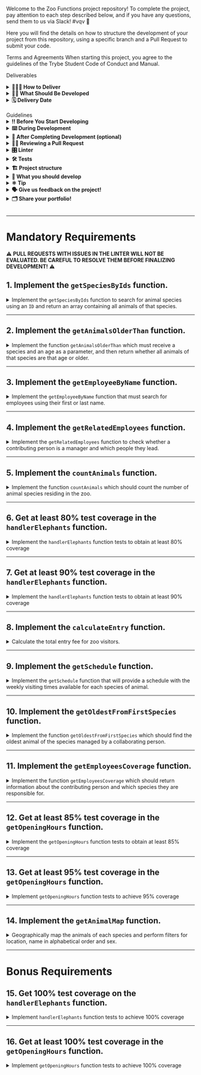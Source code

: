 Welcome to the Zoo Functions project repository!
To complete the project, pay attention to each step described below, and if you have any questions, send them to us via Slack! #vqv 🚀

Here you will find the details on how to structure the development of your project from this repository, using a specific branch and a Pull Request to submit your code.

Terms and Agreements
When starting this project, you agree to the guidelines of the Trybe Student Code of Conduct and Manual.

Deliverables
<details>
    <summary><strong>🤷🏽‍♀️ How to Deliver</strong></summary><br />
To deliver your project, you should create a Pull Request in this repository.

Remember that you can consult our content on Git & GitHub and our Blog - Git & GitHub whenever you need!

</details>
<details>
<summary><strong>🧑‍💻 What Should Be Developed</strong></summary><br />
Knowing your skills with ES6, Higher Order Functions, and tests, the city's government has given you an important mission: organize information about the zoo! 🐘
=======

You will be responsible for developing functions that retrieve information about the zoo's animals, such as species and place of origin. Additionally, you will also gather data about the people who collaborate in the maintenance and care of the zoo. 🧑‍🌾

And it doesn't stop there! 🤩

You've already learned about the importance of having a test-oriented mindset, haven't you? You also know how implementing tests contributes to writing more reliable and performant code.

The sequence of requirements for this project has been arranged to provide you with the experience of understanding in practice how test-driven development helps ensure high-quality code. To do this, you will implement tests for existing functions, understanding the use cases of your application and ensuring it works correctly! 🚀

</details>
<details>
<summary><strong>🗓 Delivery Date</strong></summary><br />
This project is individual

There are 4 project days

Project delivery date: 08/09/2022 14:00

</details><br />
Guidelines
<details>
<summary><strong>‼ Before You Start Developing</strong></summary><br />
Clone the repository

Use the command: git clone git@github.com:tryber/sd-024-a-project-zoo-functions.git
Enter the repository folder you just cloned:

cd sd-024-a-project-zoo-functions
Install dependencies

To do this, use the following command: npm install
Create a branch from the main branch

Make sure you are on the main branch
Example: git branch
If you're not, switch to the main branch
Example: git checkout main
Now, create a branch for your project's commits:
You should create a branch in the following format: username-project-name
Example: git checkout -b luiza-zoo-functions-project
Add changes to the Git stage and make a commit

Check that the changes are not yet in the stage

Example: git status (the files in the src directory should appear in red)
Add the new file to the Git stage

Example: git add . (adding all changes - that were in red - to the Git stage)
git status (should list the files in the src directory in green)
Make the initial commit

Example: git commit -m 'Starting the project. LET'S GO :rocket:' (making the first commit)
git status (should display a message like nothing to commit )

Add your branch with the new commit to the remote repository

Using the previous example: git push -u origin luiza-zoo-functions-project
Create a new Pull Request (PR)

Go to the GitHub repository's Pull Requests page
Click the green "New pull request" button
Click the "Compare" checkbox and choose your branch carefully
Add a title to your Pull Request
Example: "Create search screen"
Click the green "Create pull request" button
Add a description to the Pull Request and click the green "Create pull request" button again
Don't worry about filling in anything else for now!
Go back to the repository's Pull Requests page and check that your Pull Request is created.
</details>
<details>
<summary><strong>⌨️ During Development</strong></summary><br />
Commit changes to your code regularly;
Remember to always update the remote repository after one (or more) commits;
The commands you will use most frequently are:
git status (to check what's in red - outside of the stage - and what's in green - in the stage);
git add (to add files to the Git stage);
git commit (to create a commit with the files in the Git stage);
git push -u origin branch-name (to send the commit to the remote repository the first time you push a new branch);
git push (to send the commit to the remote repository after the previous step).
</details>
<details>
<summary><strong>🤝 After Completing Development (optional)</strong></summary><br />
To indicate that your project is ready for your colleagues' Code Review, do the following:

Go to YOUR Pull Request page, add the code-review label, and mention your colleagues:
On the right menu, click the 'Labels' link and choose the code-review label;
On the right menu, click the 'Assignees' link and choose your username;
On the right menu, click the 'Reviewers' link and type students, select the team tryber/students-sd-024-a.
If you have any doubts, here's an explanatory video.

⚠️ Remember to ensure that all issues commented by the Linter are resolved! ⚠️

</details>
<details>
<summary><strong>🕵🏿 Reviewing a Pull Request</strong></summary><br />
Use the Code Review content to help you review Pull Requests.

</details>
<details>
<summary><strong>🎛 Linter</strong></summary><br />

We will use [ESLint](https://eslint.org/) to do static analysis of your code.

To guarantee the quality of the code, we will use `ESLint` in this project. This way the code will be aligned with good development practices, being more readable and easier to maintain!

To be able to run `ESLint` make sure you have run the `npm install` command within the project.

To run them locally in the project, run the commands below:

```bash
npm run lint
```

If `ESLint` analysis finds problems in your code, those problems will be shown in your terminal. If there is no problem in your code, nothing will be printed to your terminal.

You can also install the `ESLint` plugin in `VSCode`. To do this, simply download the [`ESLint` plugin](https://marketplace.visualstudio.com/items?itemName=dbaeumer.vscode-eslint) and install it.

If you have any questions, check out the material on the platform about [ESLint and Stylelint](https://app.betrybe.com/course/real-life-engineer/eslint).

⚠️ **PULL REQUESTS WITH ISSUES IN THE LINTER WILL NOT BE EVALUATED. BE CAREFUL TO RESOLVE THEM BEFORE FINALIZING DEVELOPMENT!** ⚠️


</details>

<details>
<summary><strong>🛠 Tests</strong></summary><br />

For the tests to be run locally, check that the node version on your machine is `16`:

```bash
node -v
```

If the version is different, you can use `nvm` to change the version with the following command:

```bash
nvm use 16
```

If you do not have `nvm` installed on your machine, you can consult the [content for installing nvm](https://app.betrybe.com/course/fundamentals/introducao-a-javascript-e-logica-de -programacao/javascript-près-passos/33d74e1e-05b9-4ce8-86e3-623c96afe64d/conteudos/60b99b90-bcd4-4189-9198-3389f7f742f3/instalacao-do-node-para-linux/156d871d-97f2-416 9-b766-85e4e56812ac ?use_case=side_bar)

All project requirements will be **automatically** tested through `Jest`.

To test all functions in the terminal, simply run the command below:

```bash
npm test
```

If you want to test just one function, run the command below:

```bash
npm test filename
```

For example:

```bash
npm test getSpeciesByIds
```

## Test coverage

In this project you will need to implement tests for two already created functions: `handlerElephants` and `getOpeningHours`.

This coverage evaluates the effectiveness of the tests implemented according to the requirements, determining whether they cover what was requested or not.

**Observation:**
- It is important to highlight that the `getOpeningHours` function has specific logic to validate the times 12am and 12pm. Therefore, for full coverage, your tests must also check how the function behaves when receiving these times.

⚠️ **Only the two requested functions will be tested and not the entire application!**

As you test the project, the percentage of total coverage will increase. For each test requirement, a percentage of coverage will be evaluated.

To run and monitor the implementation of your test coverage, run the command below:

```bash
npm run test:coverage
```

When executing the command you will get a result similar to this:

![Test Coverage](img/cobertura.png)

In this project we will focus on covering *statements* (i.e. JavaScript instructions). The percentage of coverage of function instructions will be evaluated, as highlighted in the figure below:

![Cobertura instructions](img/cobertura_stmts.png)

Furthermore, the table will also show which lines are not yet covered by tests. That is, when there is no test case that executes that instruction.

Check with `npm test` that all test coverage items are passing correctly.

⚠️ **Attention**: be careful with possible false positives!

When running the test coverage command, the `coverage` folder will be created, with an `index.html` file. This file presents a coverage analysis report. In this report you can see which lines are **not** being covered by the tests.

⚠️ **The automatic evaluator does not necessarily evaluate your project in the order in which the requirements appear in the readme. This is to make the evaluation process faster. So don't be alarmed if this happens, okay?**

</details>

<details>
<summary><strong>🏗 Project structure</strong></summary><br />

In the project root folder, we have the `src`, `test`, `evaluator` and `data` folders.

The `src` folder is made up of files relating to each of the functions that you will implement, the `data` folder contains the `zoo_data.js` file, which stores the data that you will use to return information about the zoo.

This project also has some requirements for implementing tests. The `test` folder contains the files in which you will implement the unit tests corresponding to each function, the file name is the name of the target function plus the suffix `.test.js`.

**For example:** the `src/getOpeningHours.js` file will contain the implementation of the `getOpeningHours` function and the `test/getOpeningHours.test.js` file must contain the tests that you will develop for it.

The `evaluator` folder has the automated tests that will evaluate your project; the contents of this folder must not be changed.

<details>
   <summary>
     The <code>zoo_data.js</code> file contains an <strong>object</strong> in the following format:
   </summary> <br />

```javascript
{
	species: [
    {
      id: lionId,
      name: 'lions',
      popularity: 4,
      location: 'NE',
      availability: ['Tuesday', 'Thursday', 'Saturday', 'Sunday'],
      residents: [
        {
          name: 'Zena',
          sex: 'female',
          age: 12,
        }
      ],
    }
  ],
  employees: [
    {
      id: 'c5b83cb3-a451-49e2-ac45-ff3f54fbe7e1',
      firstName: 'Nigel',
      lastName: 'Nelson',
      managers: [burlId, olaId],
      responsibleFor: [lionId, tigersId],
    }
  ],
  hours: {
    Tuesday: { open: 8, close: 6 },
    Wednesday: { open: 8, close: 6 },
    Thursday: { open: 10, close: 8 },
    Friday: { open: 10, close: 8 },
    Saturday: { open: 8, close: 10 },
    Sunday: { open: 8, close: 8 },
    Monday: { open: 0, close: 0 },
  },
  prices: {
    adult: 49.99,
    senior: 24.99,
    child: 20.99,
  },
}
```

<details>
   <summary>
   The <code>species</code> array stores information about each species in the zoo
   </summary> <br />

   | Key | Description |
   | ------------ | ----------|
   | `id` | is the species identifier |
   | `name` | is the species name, e.g. `lions` |
   | `popularity` | is the popularity of that species |
   | `location` | is the region that the animal species came from, it can have the following values: <br> - `NE`: northeast; <br> - `NW`: northwest; <br> - `SE`: southeast; <br> - `SW`: southwest. |
   | `availability` | is the availability of visits to animals of this species |
   | `residents` | is information about the animals of that species that reside in the zoo, where: <br> - `name`: is the name of the animal, for example `'Zena'`; <br> - `sex`: is the sex of the animal, for example: `'female'` (female); <br> - `age`: is the age of the animal. |

</details>

<details>
   <summary>
   The <code>employees</code> array is where the information for each employee is located.
   </summary> <br />

   | Key | Description |
   | ----------- | ------ |
   | `id` | is that person's identifier |
   | `firstName` | is this person's first name |
   | `lastName` | is this person's last name |
   | `managers` | are the `ids` of that person's leadership |
   | `responsibleFor` | are the `ids` of the species that this person is responsible for |

</details>

<details>
   <summary>
   The <code>hours</code> object stores information about the zoo's opening hours
   </summary> <br />

   | Key | Description|
   | ------ | ------ |
   | `Tuesday`<br> `Wednesday`<br> `Thursday`<br> `Friday`<br> `Saturday`<br> `Sunday`<br> `Monday` | are the days of the week: <br> - `open`: is the time the zoo opens; <br> - `close`: is the time when the zoo closes. |

</details>

<details>
   <summary>
     The <code>prices</code> object is responsible for storing information about the zoo entrance fee
   </summary> <br />

   | Key | Description |
   | -------- | ------ |
   | `adult` | is the price for adults |
   | `senior` | is the price for seniors |
   | `child` | is the price for children |

</details>

</details>

<br />

⚠️ **Only the files indicated in the requirements must be changed, otherwise your evaluation may be compromised.**

All files strictly necessary to complete the project have already been created, **there is no need to create other files.

</details>

<details>
<summary><strong>🏪 What you should develop </strong></summary><br />

You must complement the functions created within the `src` folder and must create tests for the ready-made functions `handlerElephants` and `getOpeningHours`.

</details>

<details>
<summary><strong>⚛️ Tip</strong></summary><br />
When working with development, you will come across various types of challenges, so it is very important that problems are broken down into smaller parts, so that they can be resolved little by little. This will help you find a solution more easily. Therefore, a good way to start developing a project is to remember that functions are made up of small blocks of logic that have a specific objective.

Don't forget to check what each part of your code returns! You can do this using `console.log`, which is a great ally in visualizing your code! 😉

⚠️ **Pay attention to the return of each part of your code**

</details>

<details>
<summary><strong>🗣 Give us feedback on the project!</strong></summary><br />

When finalizing and submitting the project, don't forget to rate your experience by filling out the form. **Takes less than 3 minutes!**

[Project evaluation form](https://bit.ly/2OfLJPn)

</details>

<details>
<summary><strong>🗂 Share your portfolio!</strong></summary><br />
Did you know that LinkedIn is the main professional social network and sharing your learning there is very important for anyone who wants to build a successful career? Share this project on your LinkedIn, tag Trybe's profile (@trybe) and show your network its evolution.

</details><br />

---

# Mandatory Requirements

⚠️ **PULL REQUESTS WITH ISSUES IN THE LINTER WILL NOT BE EVALUATED. BE CAREFUL TO RESOLVE THEM BEFORE FINALIZING DEVELOPMENT!** ⚠️

## 1. Implement the `getSpeciesByIds` function.

<details>
   <summary>
   Implement the <code>getSpeciesByIds</code> function to search for animal species using an <code>ID</code> and return an array containing all animals of that species.
   </summary> <br />

- Make the `getSpeciesByIds` function able to receive multiple parameters;

- Return an empty array if the function does not receive an `id`;

- Return the following information from the `data` file:

   - If the function receives only one `id`, return the species of the animal referring to this `id`;

   - If the function receives several `ids`, return all species referring to these `ids`.

**What will be tested:**

- The `getSpeciesByIds` function, if it does not receive any parameters, must return an empty array;

- The `getSpeciesByIds` function, if it receives a single `ID` as a parameter, must return an array with the species referring to that `ID`;

- The `getSpeciesByIds` function, if it receives more than one `ID`, must return an array with the species referring to the `IDs`.

</details>

---

## 2. Implement the `getAnimalsOlderThan` function.

<details>
   <summary>
   Implement the function <code>getAnimalsOlderThan</code> which must receive a species and an age as a parameter, and then return whether all animals of that species are that age or older.
   </summary> <br />

- Check that all animals of the species given as a parameter have the minimum age:
   - Animals must be this age or older.

- Return a boolean value.

**What will be tested:**

- The function, when receiving a species and an age as parameters, must test whether all animals of this species have the specified minimum age.

</details>

---

## 3. Implement the `getEmployeeByName` function.

<details>
   <summary>
     Implement the <code>getEmployeeByName</code> function that must search for employees using their first or last name.
   </summary> <br />

- Return an empty object if the function does not receive parameters;

- Return the information of the contributing person if the parameter is equal to the name **or** equal to the last name in the following format:

```javascript
   {
     id: 'c5b83cb3-a451-49e2-ac45-ff3f54fbe7e1',
     firstName: 'Nigel',
     lastName: 'Nelson',
     managers: ['0e7b460e-acf4-4e17-bcb3-ee472265db83', 'fdb2543b-5662-46a7-badc-93d960fdc0a8'],
     responsibleFor: ['0938aa23-f153-4937-9f88-4858b24d6bce', 'e8481c1d-42ea-4610-8e11-1752cfc05a46'],
   }
```

**What will be tested:**

- The function must return an empty object if it does not receive parameters;

- The function must return the object of the collaborating person if it receives their first name as a parameter;

- The function must return the object of the collaborating person if it receives their last name as a parameter.


</details>

---

## 4. Implement the `getRelatedEmployees` function.

<details>
   <summary>
     Implement the <code>getRelatedEmployees</code> function to check whether a contributing person is a manager and which people they lead.
   </summary> <br />

- Considering the good practice of dividing the code into smaller parts, the file will have two functions:

1. The `isManager` function will be responsible for checking whether a contributing person is a manager:
     - Must return `true` if the `id` passed is that of a manager;
     - Must return `false` if the `id` passed is not that of a manager.

2. The `getRelatedEmployees` function will be responsible for returning the people led by management:
       - Use the `isManager` function to check whether the person is a manager or not and carry out the following checks:

         - If the person is a manager, return an array containing the name and surname of the collaborating people managed by that person.

         Example output:

         ```javascript

         [ 'Burl Bethea', 'Ola Orloff', 'Emery Elser' ];

         ```

         - If the person is not a manager, trigger an error with the message: **'The id entered does not belong to a manager!'**.
  
         To throw the error, you will use the **Error** constructor function from the JavaScript standard library.

         Example:

         ```javascript

         throw new Error('The id entered is not that of a manager!');

         ```

         You can read more about the [constructor function **Error**, at this link.](https://developer.mozilla.org/pt-BR/docs/Web/JavaScript/Reference/Global_Objects/Error)
         
         **What will be tested:**

   - The `isManager` function must return `true` if the `ID` passed is that of a manager;

   - The `isManager` function must return `false` if the `ID` passed is not that of a manager;

   - The `getRelatedEmployees` function, if the `ID` passed is that of the manager, must return an array containing the name and surname of the collaborators for whom it is responsible;

   - The `getRelatedEmployees` function, if the `ID` passed **not** belongs to the manager, should trigger an error with the message: `'The id entered is not that of a manager!'`.

</details>

---

## 5. Implement the `countAnimals` function.

<details>
   <summary>
     Implement the function <code>countAnimals</code> which should count the number of animal species residing in the zoo.
   </summary> <br />

- The `countAnimals` function is responsible for counting the number of animals that reside in the zoo.
  
- Return the number of resident animals by species if no parameter is passed. The return must be an object whose name of each species is the key and the total number of animals (residents) of that species is the value. For example:

```javascript
   {
     lions: 4,
     // [...]
   }
```

- Return the number of animals residing in the zoo of the species passed by parameter. For example:

   - when receiving the argument `{ specie: 'penguins' }`, it returns only the quantity (number) of penguins that reside in the zoo;

   - when passing the argument `{ specie: 'giraffes', sex: 'female' }`, it returns only the quantity (number) of female giraffes that reside in the zoo.

**What will be tested:**

- The `countAnimals` function, if it does not receive any parameters, must return all species and the number of residents of each one;

- The `countAnimals` function, if it receives an object with the key `specie` as a parameter, must return the number of animals of that species;

- The `countAnimals` function, if it receives an object with the keys `specie` and `sex` as a parameter, must return the number of animals of that species, in the selected sex.

</details>

---

## 6. Get at least 80% test coverage in the `handlerElephants` function.

<details>
   <summary>
     Implement the <code>handlerElephants</code> function tests to obtain at least 80% coverage
   </summary> <br />

This function returns information regarding elephants according to the argument passed:

| Argument | Information |
| --------- | ---------- |
| `count` | returns the number of elephants |
| `names` | returns an array with the list of names of all elephants |
| `averageAge` | returns the average age of elephants |
| `location` | returns the location of elephants inside the Zoo |
| `popularity` | Elephant popularity returns |
| `availability` | returns an array with the list of days on which it is possible to visit the elephants |

> **Keep an eye on the tip 👀:** Before you start writing tests, read the `handlerElephants` function and try to understand it line by line

- Implement the tests in the files in the `test` folder in the root of the project;

- The `handlerElephants` function is already implemented, it is only necessary to create the tests;

- The function is case sensitive;

- Use the `npm test handlerElephants` command to check if your tests are passing;

- Use the `npm run test:coverage` command to test coverage.

**Coverage will only check the highlighted functions and not the entire application!**

⚠️ **Attention:** do not change the structure already implemented in the test files, just add the tests within the `describe` block.

<details>
   <summary>
     💡 <strong>Tips on what you can test:</strong>
   </summary> <br />

⚠️ **Attention:** The topics below are just suggestions, feel free to test what you think is necessary as long as the function coverage reaches at least 80%

- For the `count` argument, the integer `4` must be returned;

- For the `names` argument, it must return an array of names that has the name `Jefferson`;

- For the `averageAge` argument, it must return a number close to `10.5`;

</details>

</details>

---

## 7. Get at least 90% test coverage in the `handlerElephants` function.

<details>
   <summary>
     Implement the <code>handlerElephants</code> function tests to obtain at least 90% coverage
   </summary> <br />

This function returns information regarding elephants according to the argument passed:

| Argument | Information |
| --------- | ---------- |
| `count` | returns the number of elephants |
| `names` | returns an array with the list of names of all elephants |
| `averageAge` | returns the average age of elephants |
| `location` | returns the location of elephants inside the Zoo |
| `popularity` | Elephant popularity returns |
| `availability` | returns an array with the list of days on which it is possible to visit the elephants |

- The function is case sensitive;

- Use the `npm test handlerElephants` command to check if your tests are passing;

- Use the `npm run test:coverage` command to test coverage.

⚠️ **Attention:** do not change the structure already implemented in the test files, just add the tests within the `describe` block.

<details>
   <summary>
     💡 <strong>Tips on what you can test:</strong>
   </summary> <br />

⚠️ **Attention:** The topics below are just suggestions, feel free to test what you think is necessary as long as the function coverage reaches at least 90%.

- For the `count` argument, the integer `4` must be returned;

- For the `names` argument, it must return an array of names that has the name `Jefferson`;

- For the `averageAge` argument, it must return a number close to `10.5`;

- For the `location` argument, the string `NW` must be returned;

- For the `popularity` argument, a number equal to or greater than 5 must be returned;

- For the `availability` argument, it must return an array of days of the week that does not contain `Monday`;

- By not passing arguments, the function must return `undefined`;

</details>

</details>

---

## 8. Implement the `calculateEntry` function.

<details>
   <summary>
     Calculate the total entry fee for zoo visitors.
   </summary> <br />

The value of zoo entrance fees is calculated based on the age group, where:

   - `child`: are people **under** 18 years old;

   - `adult`: people aged **greater than or equal** to 18 years old **and younger** than 50 years old;

   - `senior`: people aged **greater than or equal** to 50 years old.

Considering the good practice of dividing the code into smaller parts, the file will have two functions, called `countEntrants` and `calculateEntry`.

The two functions receive an array in the following format:

```javascript
const entrants = [
{ name: 'Lara Carvalho', age: 5 },
{ name: 'Frederico Moreira', age: 5 },
{ name: 'Pedro Henrique Carvalho', age: 5 },
{ name: 'Maria Costa', age: 18 },
{ name: 'Núbia Souza', age: 18 },
{ name: 'Carlos Nogueira', age: 50 },
];
```

1. The `countEntrants` function will be responsible for calculating the number of visitors by age group:

   It receives an array and must return an **object**. For that:

   - Calculate the number of visitors by age group;

   - Return an object in a format like this: `{ child: 3, adult: 2, senior: 1 }`.

2. The `calculateEntry` function will be responsible for adding up the entry value of people at the zoo:

   It receives an array and must return the **total** sum of the ticket values. For that:

   - Return `0` if no parameter is passed or it is an empty array;

   - Use the `countEntrants` function to have the total number of people by age group;

   - Calculate the ticket prices by age group. Your return should look like this: `187.94`.

> **Keep an eye on the tip 👀:** The amount to be charged for the age range is also included in the data file.

**Example of using the `calculateEntry` function:**

```javascript
calculateEntry(entrants);
```

**Exit:**

```javascript
187.94
```

**What will be tested:**

- The `countEntrants` function:

   - When receiving an array of visitors, it returns an object with the count.

- The `calculateEntry` function:

   - Returns 0 if no arguments are passed;

   - Returns 0 if an empty object is passed;

   - When receiving an array of people with 3 children, 2 adults and 1 older person, it returns the correct value;

   - When receiving an array with 1 adult person, it returns the correct value;

   - When receiving an array with 1 older person, it returns the correct value;

   - When receiving an array with 1 child, it returns the correct value;

   - When receiving an array with 1 child and 1 older person, it returns the correct value.

</details>

---

## 9. Implement the `getSchedule` function.

<details>
   <summary>
    Implement the <code>getSchedule</code> function that will provide a schedule with the weekly visiting times available for each species of animal.
   </summary> <br />

   Information about animal schedules should be made available in a query for people visiting the zoo, who may want to access the schedule for the week, a day or a specific animal.

   - Return an array with the days of the week on which an animal is available for visitation if the function parameter is an animal. For example: `[ 'Tuesday', 'Thursday', 'Saturday', 'Sunday' ]`;

    Return all available times for each day of the week if the function:

     - do not receive parameter;

     - the parameter passed to the function is not an animal or a day;

   For that:

   - Create an object and add all days of the week as a key;

   - The values for each day of the week must be an object, having the keys `officeHour` and `exhibition`:

     - `officeHour` must have the text with the time that the zoo opens and closes on that day of the week;

     - `exhibition` must have an array with the name of all animals available for visitation on that day of the week.

<details>
   <summary>
     The return should look like this:
   </summary> <br />

   ```javascript
   {
     Tuesday: { // Day of the week
       officeHour: 'Open from 8am until 6pm', //n
       exhibition: [ 'lions', 'tigers', 'bears', 'penguins', 'elephants', 'giraffes' ],
     },
     Wednesday: {
       officeHour: 'Open from 8am until 6pm',
       exhibition: [ 'tigers', 'bears', 'penguins', 'otters', 'frogs', 'giraffes' ],
     },
     // [...]
   }
   ```

</details>

> **Keep an eye on the tip 👀:** Break the problem into smaller functions so that it becomes simpler to manage the responsibility of each one.

**What will be tested:**

- The function, if it receives the name of an animal as a parameter, must return an array with the days on which it will be on display;

- If the function does not receive parameters, it must return the times for each day and which animals will be available;

- The function, if it receives parameters that are neither an animal nor a day, returns the times for each day and which animals will be available;

- The function, if it receives a single day per parameter, must return the times for that day and which animals will be available.


</details>

---

## 10. Implement the `getOldestFromFirstSpecies` function.

<details>
   <summary>
     Implement the function <code>getOldestFromFirstSpecies</code> which should find the oldest animal of the species managed by a collaborating person.
   </summary> <br />

- The function receives an `ID` parameter referring to the collaborating person and from that `ID`:

   - The function must find the collaborating person who has the `ID` passed as a parameter;

   - The function must find the **first** species of animal that the collaborating person is responsible for;

   - The function must find the oldest animal of that species;

   - The function should return an array with information about the oldest animal of that species.

**What will be tested:**

- After passing the id of a contributing person, the `getOldestFromFirstSpecies` function should find the first species of animal managed by that person, and return an array with the name, sex and age of the oldest animal of that species.

</details>

---

## 11. Implement the `getEmployeesCoverage` function.

<details>
   <summary>
     Implement the function <code>getEmployeesCoverage</code> which should return information about the contributing person and which species they are responsible for.
   </summary> <br />

- The function will receive an object as a parameter that will determine its behavior, being:

   - `name`: the name **or** surname of the person to be searched for;

   - `id`: the id of the person to be searched for.

- The function must return an object in the following format:

```javascript
{
id: "4b40a139-d4dc-4f09-822d-ec25e819a5ad", // person id
fullName: "Sharonda Spry", // full name: firstName + lastName
species: [ "otters", "frogs" ], // species the person is responsible for
locations: [ "SE", "SW" ], // An array containing all species locations
}
```

For that:

   - Return the corresponding person information when receiving an object with the `name` property:
     - the `name` property can have as its value the first or last name of the person contributing, so ensure that your code works both ways.

   - Return the information of the corresponding person when receiving an object with the `id` property;

   - Return an array with information about **all** collaborators if the function does not receive a parameter;

   - Throw an error if the `id` is invalid.


**Examples of using the `getEmployeesCoverage` function:**

   <details>
     <summary>
       If the parameter is an object with name and id, return the information of the contributing person
     </summary> <br />

**PROHIBITED:**

```javascript
getEmployeesCoverage({ name: 'Sharonda' }); // name takes the first name as a parameter or
getEmployeesCoverage({ name: 'Spry' }); // name takes the last name as a parameter or
getEmployeesCoverage({ id: '4b40a139-d4dc-4f09-822d-ec25e819a5ad' }); // receives an id as a parameter
```

**EXIT:**

```json
{
"id": "4b40a139-d4dc-4f09-822d-ec25e819a5ad",
"fullName": "Sharonda Spry",
"species": [ "otters", "frogs" ],
"locations": [ "SE", "SW" ]
}
```

</details>

   <details>
     <summary>
       If the function does not receive parameters, return an array with information on <strong>all</strong> collaborators
     </summary> <br />

**PROHIBITED:**

```javascript
getEmployeesCoverage();
```

**EXIT:**

```javascript
[
{
"id": "c5b83cb3-a451-49e2-ac45-ff3f54fbe7e1",
"fullName": "Nigel Nelson",
"species": [ "lions", "tigers" ],
"locations": [ "NE", "NW" ],
},
{
"id": "0e7b460e-acf4-4e17-bcb3-ee472265db83",
"fullName": "Burl Bethea",
"species": [ "lions", "tigers", "bears", "penguins" ],
"locations": [ "NE", "NW", "NW", "SE" ],
},
{
"id": "fdb2543b-5662-46a7-badc-93d960fdc0a8",
"fullName": "Hello Orloff",
"species": [ "otters", "frogs", "snakes", "elephants" ],
"locations": [ "SE", "SW", "SW", "NW" ],
},
//[...]
];
```

</details>

<details>
   <summary>
     If no person is found with the first name, last name or id, throw an error
   </summary> <br />

If no person is found with the name, surname or id, an error generated with the constructor function **Error** of the JavaScript standard library should be thrown with the message **"Invalid information"**. Example:

```javascript
throw new Error('Invalid information');
```

You can read more about the [constructor function **Error**, at this link.](https://developer.mozilla.org/pt-BR/docs/Web/JavaScript/Reference/Global_Objects/Error)

</details>

<br />

> **Keep an eye on the tip 👀:** Create functions that divide tasks into smaller parts. For example, you can create a `getSpecies` function tasked only with looking up the name of the species that the person is responsible for.

**What will be tested:**

- The function, if the object passed as a parameter has the `name` property, must return only the corresponding person;

- The function may receive as a parameter an object with the `name` property, receiving the second name as the value;

- The function, if the object passed as a parameter has the `id` property, must return only the corresponding person;

- The function, if it does not receive parameters, must return a list with coverage of all collaborating people;

- The function, if there is no person with the specified `name` or `id`, must throw an `error`.

</details>

---

## 12. Get at least 85% test coverage in the `getOpeningHours` function.

<details>
   <summary>
     Implement the <code>getOpeningHours</code> function tests to obtain at least 85% coverage
   </summary> <br />

This function takes as arguments a day of the week and a time, and returns a message informing whether the zoo is open or not on that date and time.

> **Keep an eye on the tip 👀:** Before you start writing tests, read the `getOpeningHours` function and try to understand it line by line.

- Implement the tests in the files in the `test` folder in the root of the project;

- The `getOpeningHours` function is already implemented, it is only necessary to create the tests;

- Use the `npm test getOpeningHours` command to check if your tests are passing;

- Use the `npm run test:coverage` command to test coverage;

- The name of the day of the week used as an argument must be in English;

- The time must have the following format `'XX:XX-XM'`;

- The times will be validated in the nomenclature `'AM'` and `'PM'`;

- The function is not case sensitive;

**Coverage will only check the highlighted functions and not the entire application!**

⚠️ **Attention:** do not change the structure already implemented in the test files, just add the tests within the `describe` block.

<details>
   <summary>
     💡 <strong>Tips on what you can test:</strong>
   </summary> <br />

⚠️ **Attention:** The topics below are just suggestions, feel free to test what you think is necessary as long as the function coverage reaches at least 85%.

- Test not passing arguments. It should return the object:

```javascript
{
Tuesday: { open: 8, close: 6 },
Wednesday: { open: 8, close: 6 },
Thursday: { open: 10, close: 8 },
Friday: { open: 10, close: 8 },
Saturday: { open: 8, close: 10 },
Sunday: { open: 8, close: 8 },
Monday: { open: 0, close: 0 },
}
```

- For the `Monday` and `09:00-AM` arguments, the string `'The zoo is closed'` must be returned (Since the Zoo is always closed on Mondays);

- For the `Tuesday` and `09:00-AM` arguments, the string `'The zoo is open'` must be returned;

- For the `Wednesday` and `09:00-PM` arguments, the string `'The zoo is closed'` must be returned;

</details>

</details>

---

## 13. Get at least 95% test coverage in the `getOpeningHours` function.

<details>
   <summary>
     Implement <code>getOpeningHours</code> function tests to achieve 95% coverage
   </summary> <br />

   This function takes as arguments a day of the week and a time, and returns a message informing whether the zoo is open or not on that date and time.

- Use the `npm test getOpeningHours` command to check if your tests are passing;

- Use the `npm run test:coverage` command to test coverage;

- The name of the day of the week used as an argument must be in English;

- The time must have the following format `'XX:XX-XM'`;

- The times will be validated in the nomenclature `'AM'` and `'PM'`;

- The function is case insensitive.

⚠️ **Attention:** do not change the structure already implemented in the test files, just add the tests within the `describe` block.

<details>
   <summary>
     💡 <strong>Tips on what you can test:</strong>
   </summary> <br />

⚠️ **Attention:** The topics below are just suggestions, feel free to test what you think is necessary as long as the function coverage reaches at least 95%.

- Test not passing arguments. It should return the object:

```javascript
{
Tuesday: { open: 8, close: 6 },
Wednesday: { open: 8, close: 6 },
Thursday: { open: 10, close: 8 },
Friday: { open: 10, close: 8 },
Saturday: { open: 8, close: 10 },
Sunday: { open: 8, close: 8 },
Monday: { open: 0, close: 0 },
}
```

- For the `Monday` and `09:00-AM` arguments, the string `'The zoo is closed'` must be returned (Since the Zoo is always closed on Mondays);

- For the `Tuesday` and `09:00-AM` arguments, the string `'The zoo is open'` must be returned;

- For the `Wednesday` and `09:00-PM` arguments, the string `'The zoo is closed'` must be returned;

- For arguments `Thu` and `09:00-AM` an exception must be thrown with the message: `'The day must be valid. Example: Monday'`

- For the `Friday` and `09:00-ZM` arguments, an exception must be thrown with the message: `'The abbreviation must be \'AM\' or \'PM\''`;

- For the `Saturday` and `C9:00-AM` arguments, an exception must be thrown with the message: `'The hour should represent a number'`;

- For the `Sunday` and `09:c0-AM` arguments, an exception must be thrown with the message: `'The minutes should represent a number'`;

</details>

</details>

---

## 14. Implement the `getAnimalMap` function.

<details>
   <summary>
     Geographically map the animals of each species and perform filters for location, name in alphabetical order and sex.
   </summary> <br />

- The `getAnimalMap` function is responsible for categorizing animals by location, in addition to filtering them by region, name and sex using a parameter. The function return structure is based on the location of the species:

```javascript
   {
     NE: [ /* data here */],
     NW: [/* data here */],
     IF: [/* data here */],
     SW: [/* data here */],
   }
```
  
    The function parameters can be:

    <details>
      <summary>
       <code>includeNames: true</code>, which returns the name of the animals in the following format:
      </summary> <br />

```javascript
   HUH: [
     { lions: ['Zena', 'Maxwell', 'Faustino', 'Dee'] },
     { giraffes: ['Gracia', 'Antone', 'Vicky', 'Clay', 'Arron', 'Bernard'] },
   ],
   // [...]
```
    </details>

<details>
   <summary>
     <code>sorted: true</code> which returns the name of the animals in alphabetical order in the following format:
   </summary> <br />

   ```javascript
   HUH: [
     { lions: ['Dee', 'Faustino', 'Maxwell', 'Zena'] },
     { giraffes: ['Antone', 'Arron', 'Bernard', 'Clay', 'Gracia', 'Vicky'] },
   ],
   // [...]
```
</details>

<details>
   <summary>
     <code>sex: male</code> or <code>sex: female</code> returns the <strong>name</strong> of animals that are male or female in the following format:
   </summary><br />

```javascript
   HUH: [
     { lions: ['Zena', 'Dee'] },
     { giraffes: ['Gracia', 'Vicky'] },
   ],
   // [...]
```

⚠️ **Attention:** If the parameter is `{ sex: male }`, return only the name of the male animals and if the parameter is `{ sex: female }`, return only the name of the female animals.

</details>

<details>
   <summary>
   If the function does not receive a parameter, the animal species must be categorized by location and must return an object in the following format:
   </summary> <br />

   ```javascript
   {
     NE: ['lions', 'giraffes'],
     NW: ['tigers', 'bears', 'elephants'],
     SE: ['penguins', 'otters'],
     SW: ['frogs', 'snakes'],
   }
   ```

</details>

For that:

   - Return the species of all animals categorized by location if the function:

     - do not receive parameter;

     - do not receive the `{includeNames: true}` parameter and only receive the `{sex: female}` parameter;

     - do not receive the `{includeNames: true}` parameter and only receive the `{sex: female, sorted: true}` parameter.

   - Return the species and name of the animals if the function only receives the parameter `{includeNames: true}`;

   - Return the species and name of the animals in alphabetical order if the function receives the parameter `{includeNames: true, sorted: true}`;

   - Return the species and name of animals filtered by sex:

     - Return the species and name of the female animals, if the function parameter is `{includeNames: true, sex: female}`;

     - Return the species and name of the male animals, if the function parameter is `{includeNames: true, sex: male}`;

   - Return the species and name of the animals filtered by sex and in alphabetical order:

     - Return the species and name of female animals in alphabetical order, if the function parameter is `{includeNames: true, sex: female, sorted: true}`;

     - Return the species and name of male animals in alphabetical order, if the function parameter is `{includeNames: true, sex: male, sorted: true}`;
  
> **Keep an eye on the tip 👀:** You don't need to differentiate the sex filters between `female` or `male`, just for `sex`.

**What will be tested:**

- The function, if it does not receive parameters, must return animals categorized by location;

- The function, if it receives a parameter without the `includeNames` option specified, must return animals categorized by location;

- The function, if it receives a parameter with the `includeNames: true` option specified, must return animal names;

- The function, if it receives a parameter with the `sorted: true` option specified, must return ordered animal names;

- The function, if it receives a parameter with the option `sex: 'female'` or `sex: 'male'` specified, must only return names of male/female animals;

- The function, if it receives a parameter with the `sex: 'female'` or `sex: 'male'` option specified and the `sorted: true` option specified, must return only male/female animal names with the names of the animals ordered;

</details>

---

# Bonus Requirements

## 15. Get 100% test coverage on the `handlerElephants` function.

<details>
   <summary>
     Implement <code>handlerElephants</code> function tests to achieve 100% coverage
   </summary> <br />

This function returns information regarding elephants according to the argument passed:

| Argument | Information |
| --------- | ---------- |
| `count` | returns the number of elephants |
| `names` | returns an array with the list of names of all elephants |
| `averageAge` | returns the average age of elephants |
| `location` | returns the location of elephants inside the Zoo |
| `popularity` | Elephant popularity returns |
| `availability` | returns an array with the list of days on which it is possible to visit the elephants |

- The function is case sensitive;

- Use the `npm test handlerElephants` command to check if your tests are passing;

- Use the `npm run test:coverage` command to test coverage.

⚠️ **Attention:** do not change the structure already implemented in the test files, just add the tests within the `describe` block.

<details>
   <summary>
     💡 <strong>Tips on what you can test:</strong>
   </summary> <br />

⚠️ **Attention:** The topics below are just suggestions, feel free to test what you think is necessary as long as the function coverage reaches 100%.

- For the `count` argument, the integer `4` must be returned;

- For the `names` argument, it must return an array of names that has the name `Jefferson`;

- For the `averageAge` argument, it must return a number close to `10.5`;

- For the `location` argument, the string `NW` must be returned;

- For the `popularity` argument, a number equal to or greater than 5 must be returned;

- For the `availability` argument, it must return an array of days of the week that does not contain `Monday`;

- By not passing arguments, the function must return `undefined`;

- Passing an empty object (`{}`) as an argument must return the string `'Invalid parameter, a string is required'`;

- Passing a string that does not include a functionality must return `null`.

</details>
</details>

---

## 16. Get at least 100% test coverage in the `getOpeningHours` function.

<details>
   <summary>
     Implement <code>getOpeningHours</code> function tests to achieve 100% coverage
   </summary> <br />

   This function takes as arguments a day of the week and a time, and returns a message informing whether the zoo is open or not on that date and time.

- Use the `npm test getOpeningHours` command to check if your tests are passing;

- Use the `npm run test:coverage` command to test coverage;

- The name of the day of the week used as an argument must be in English;

- The time must have the following format `'XX:XX-XM'`;

- The times will be validated in the nomenclature `'AM'` and `'PM'`;

- The function is case insensitive.

⚠️ **Attention:** do not change the structure already implemented in the test files, just add the tests within the `describe` block.


   <details>
   <summary>
     💡 <strong>Tips on what you can test:</strong>
   </summary> <br />

⚠️ **Attention:** The topics below are just suggestions, feel free to test what you think is necessary as long as the function coverage reaches at least 100%.

- Test not passing arguments. It should return the object:

```javascript
{
Tuesday: { open: 8, close: 6 },
Wednesday: { open: 8, close: 6 },
Thursday: { open: 10, close: 8 },
Friday: { open: 10, close: 8 },
Saturday: { open: 8, close: 10 },
Sunday: { open: 8, close: 8 },
Monday: { open: 0, close: 0 },
}
```

- For the `Monday` and `09:00-AM` arguments, the string `'The zoo is closed'` must be returned (Since the Zoo is always closed on Mondays);

- For the `Tuesday` and `09:00-AM` arguments, the string `'The zoo is open'` must be returned;

- For the `Wednesday` and `09:00-PM` arguments, the string `'The zoo is closed'` must be returned;

- For arguments `Thu` and `09:00-AM` an exception must be thrown with the message: `'The day must be valid. Example: Monday'`

- For the `Friday` and `09:00-ZM` arguments, an exception must be thrown with the message: `'The abbreviation must be \'AM\' or \'PM\''`;

- For the `Saturday` and `C9:00-AM` arguments, an exception must be thrown with the message: `'The hour should represent a number'`;

- For the `Sunday` and `09:c0-AM` arguments, an exception must be thrown with the message: `'The minutes should represent a number'`;

- For the `Monday` and `13:00-AM` arguments, an exception must be thrown with the message: `'The hour must be between 0 and 12'`;

- For the `Tuesday` and `09:60-AM` arguments, an exception must be thrown with the message: `'The minutes must be between 0 and 59'`.

</details>

</details>
         
